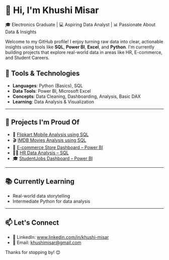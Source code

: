 # 👋 Hi, I'm Khushi Misar

🎓 Electronics Graduate | 💻 Aspiring Data Analyst | 📊 Passionate About Data & Insights

Welcome to my GitHub profile! I enjoy turning raw data into clear, actionable insights using tools like **SQL**, **Power BI**, **Excel**, and **Python**. I'm currently building projects that explore real-world data in areas like HR, E-commerce, and Student Careers.

## 🧰 Tools & Technologies

- **Languages**: Python (Basics), SQL
- **Data Tools**: Power BI, Microsoft Excel
- **Concepts**: Data Cleaning, Dashboarding, Analysis, Basic DAX
- **Learning**: Data Analysis & Visualization

---

## 🚀 Projects I'm Proud Of

- 📱 [Flipkart Mobile Analysis using SQL](https://github.com/KMisar/CLASS-10--FLIPKART_MOBILES-.sql)
- 🎬 [IMDB Movies Analysis using SQL](https://github.com/KMisar/IMDB-Movies-Analysis-using-SQL)
- 🛒 [E-commerce Store Dashboard – Power BI](https://github.com/KMisar/Automotive-Sales-Analysis-Dashboard-PowerBI)
- 👩‍💼 [HR Data Analysis – SQL](https://github.com/KMisar/HRdata-Analysis-Using-SQL)
- 🎓 [StudentJobs Dashboard – Power BI](https://github.com/KMisar/StudentJobs-Dashboard-PowerBI)

---

## 📚 Currently Learning

- Real-world data storytelling  
- Intermediate Python for data analysis

---

## 📫 Let's Connect

- 💼 LinkedIn: www.linkedin.com/in/khushi-misar  
- 📧 Email: khushimisar@gmail.com

Thanks for stopping by! 😊


<!--
**KMisar/KMisar** is a ✨ _special_ ✨ repository because its `README.md` (this file) appears on your GitHub profile.

Here are some ideas to get you started:

- 🔭 I’m currently working on ...
- 🌱 I’m currently learning ...
- 👯 I’m looking to collaborate on ...
- 🤔 I’m looking for help with ...
- 💬 Ask me about ...
- 📫 How to reach me: ...
- 😄 Pronouns: ...
- ⚡ Fun fact: ...
-->
